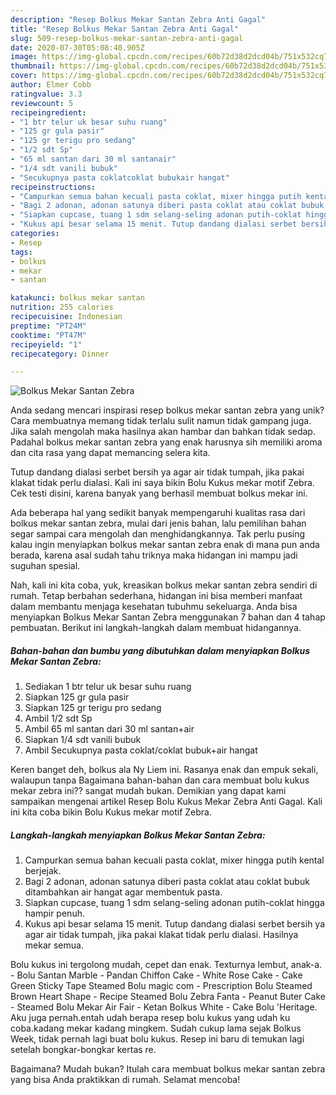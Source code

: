 ```yaml
---
description: "Resep Bolkus Mekar Santan Zebra Anti Gagal"
title: "Resep Bolkus Mekar Santan Zebra Anti Gagal"
slug: 509-resep-bolkus-mekar-santan-zebra-anti-gagal
date: 2020-07-30T05:08:40.905Z
image: https://img-global.cpcdn.com/recipes/60b72d38d2dcd04b/751x532cq70/bolkus-mekar-santan-zebra-foto-resep-utama.jpg
thumbnail: https://img-global.cpcdn.com/recipes/60b72d38d2dcd04b/751x532cq70/bolkus-mekar-santan-zebra-foto-resep-utama.jpg
cover: https://img-global.cpcdn.com/recipes/60b72d38d2dcd04b/751x532cq70/bolkus-mekar-santan-zebra-foto-resep-utama.jpg
author: Elmer Cobb
ratingvalue: 3.3
reviewcount: 5
recipeingredient:
- "1 btr telur uk besar suhu ruang"
- "125 gr gula pasir"
- "125 gr terigu pro sedang"
- "1/2 sdt Sp"
- "65 ml santan dari 30 ml santanair"
- "1/4 sdt vanili bubuk"
- "Secukupnya pasta coklatcoklat bubukair hangat"
recipeinstructions:
- "Campurkan semua bahan kecuali pasta coklat, mixer hingga putih kental berjejak."
- "Bagi 2 adonan, adonan satunya diberi pasta coklat atau coklat bubuk ditambahkan air hangat agar membentuk pasta."
- "Siapkan cupcase, tuang 1 sdm selang-seling adonan putih-coklat hingga hampir penuh."
- "Kukus api besar selama 15 menit. Tutup dandang dialasi serbet bersih ya agar air tidak tumpah, jika pakai klakat tidak perlu dialasi. Hasilnya mekar semua."
categories:
- Resep
tags:
- bolkus
- mekar
- santan

katakunci: bolkus mekar santan 
nutrition: 255 calories
recipecuisine: Indonesian
preptime: "PT24M"
cooktime: "PT47M"
recipeyield: "1"
recipecategory: Dinner

---
```



![Bolkus Mekar Santan Zebra](https://img-global.cpcdn.com/recipes/60b72d38d2dcd04b/751x532cq70/bolkus-mekar-santan-zebra-foto-resep-utama.jpg)

Anda sedang mencari inspirasi resep bolkus mekar santan zebra yang unik? Cara membuatnya memang tidak terlalu sulit namun tidak gampang juga. Jika salah mengolah maka hasilnya akan hambar dan bahkan tidak sedap. Padahal bolkus mekar santan zebra yang enak harusnya sih memiliki aroma dan cita rasa yang dapat memancing selera kita.

Tutup dandang dialasi serbet bersih ya agar air tidak tumpah, jika pakai klakat tidak perlu dialasi. Kali ini saya bikin Bolu Kukus mekar motif Zebra. Cek testi disini, karena banyak yang berhasil membuat bolkus mekar ini.

Ada beberapa hal yang sedikit banyak mempengaruhi kualitas rasa dari bolkus mekar santan zebra, mulai dari jenis bahan, lalu pemilihan bahan segar sampai cara mengolah dan menghidangkannya. Tak perlu pusing kalau ingin menyiapkan bolkus mekar santan zebra enak di mana pun anda berada, karena asal sudah tahu triknya maka hidangan ini mampu jadi suguhan spesial.


Nah, kali ini kita coba, yuk, kreasikan bolkus mekar santan zebra sendiri di rumah. Tetap berbahan sederhana, hidangan ini bisa memberi manfaat dalam membantu menjaga kesehatan tubuhmu sekeluarga. Anda bisa menyiapkan Bolkus Mekar Santan Zebra menggunakan 7 bahan dan 4 tahap pembuatan. Berikut ini langkah-langkah dalam membuat hidangannya.

<!--inarticleads1-->

##### Bahan-bahan dan bumbu yang dibutuhkan dalam menyiapkan Bolkus Mekar Santan Zebra:

1. Sediakan 1 btr telur uk besar suhu ruang
1. Siapkan 125 gr gula pasir
1. Siapkan 125 gr terigu pro sedang
1. Ambil 1/2 sdt Sp
1. Ambil 65 ml santan dari 30 ml santan+air
1. Siapkan 1/4 sdt vanili bubuk
1. Ambil Secukupnya pasta coklat/coklat bubuk+air hangat


Keren banget deh, bolkus ala Ny Liem ini. Rasanya enak dan empuk sekali, walaupun tanpa Bagaimana bahan-bahan dan cara membuat bolu kukus mekar zebra ini?? sangat mudah bukan. Demikian yang dapat kami sampaikan mengenai artikel Resep Bolu Kukus Mekar Zebra Anti Gagal. Kali ini kita coba bikin Bolu Kukus mekar motif Zebra. 

<!--inarticleads2-->

##### Langkah-langkah menyiapkan Bolkus Mekar Santan Zebra:

1. Campurkan semua bahan kecuali pasta coklat, mixer hingga putih kental berjejak.
1. Bagi 2 adonan, adonan satunya diberi pasta coklat atau coklat bubuk ditambahkan air hangat agar membentuk pasta.
1. Siapkan cupcase, tuang 1 sdm selang-seling adonan putih-coklat hingga hampir penuh.
1. Kukus api besar selama 15 menit. Tutup dandang dialasi serbet bersih ya agar air tidak tumpah, jika pakai klakat tidak perlu dialasi. Hasilnya mekar semua.


Bolu kukus ini tergolong mudah, cepet dan enak. Texturnya lembut, anak-a. - Bolu Santan Marble - Pandan Chiffon Cake - White Rose Cake - Cake Green Sticky Tape Steamed Bolu magic com - Prescription Bolu Steamed Brown Heart Shape - Recipe Steamed Bolu Zebra Fanta - Peanut Buter Cake - Steamed Bolu Mekar Air Fair - Ketan Bolkus White - Cake Bolu &#39;Heritage. Aku juga pernah.entah udah berapa resep bolu kukus yang udah ku coba.kadang mekar kadang mingkem. Sudah cukup lama sejak Bolkus Week, tidak pernah lagi buat bolu kukus. Resep ini baru di temukan lagi setelah bongkar-bongkar kertas re. 

Bagaimana? Mudah bukan? Itulah cara membuat bolkus mekar santan zebra yang bisa Anda praktikkan di rumah. Selamat mencoba!
